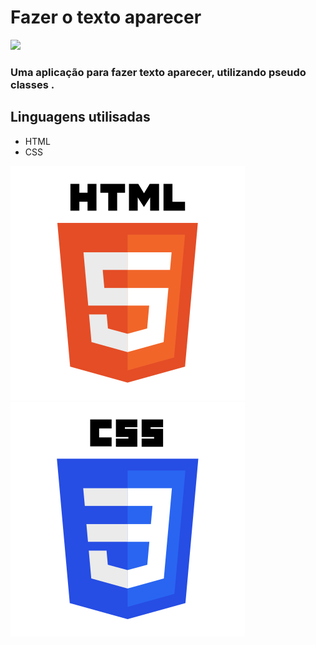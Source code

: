 # Fazer o texto aparecer

<img src="gif_age.gif">


### Uma aplicação para fazer texto aparecer,  utilizando pseudo classes .

## Linguagens utilisadas
- HTML
- CSS

<img src="img/html.svg">
<img src="img/css.svg">

